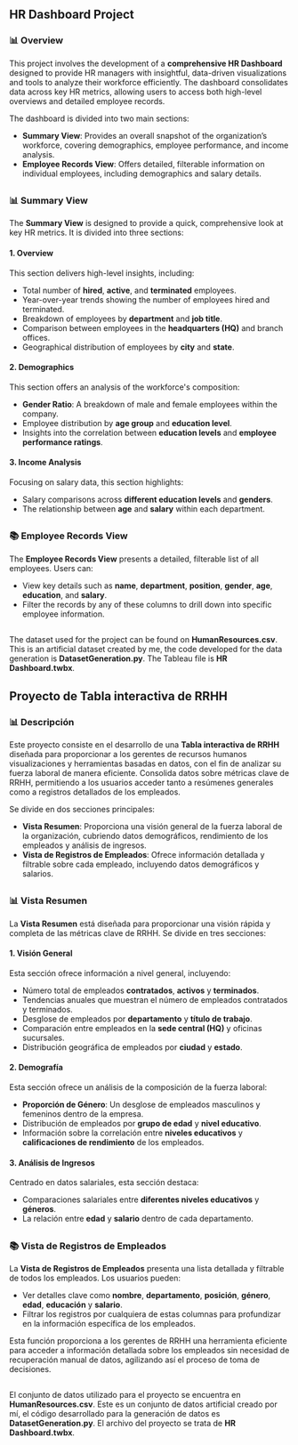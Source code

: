 ## HR Dashboard Project

### 📊 Overview

This project involves the development of a **comprehensive HR Dashboard** designed to provide HR managers with insightful, data-driven visualizations and tools to analyze their workforce efficiently. The dashboard consolidates data across key HR metrics, allowing users to access both high-level overviews and detailed employee records.

The dashboard is divided into two main sections:
- **Summary View**: Provides an overall snapshot of the organization’s workforce, covering demographics, employee performance, and income analysis.
- **Employee Records View**: Offers detailed, filterable information on individual employees, including demographics and salary details.

##

### 📊 Summary View

The **Summary View** is designed to provide a quick, comprehensive look at key HR metrics. It is divided into three sections:

#### 1. Overview
This section delivers high-level insights, including:
- Total number of **hired**, **active**, and **terminated** employees.
- Year-over-year trends showing the number of employees hired and terminated.
- Breakdown of employees by **department** and **job title**.
- Comparison between employees in the **headquarters (HQ)** and branch offices.
- Geographical distribution of employees by **city** and **state**.

#### 2. Demographics
This section offers an analysis of the workforce's composition:
- **Gender Ratio**: A breakdown of male and female employees within the company.
- Employee distribution by **age group** and **education level**.
- Insights into the correlation between **education levels** and **employee performance ratings**.

#### 3. Income Analysis
Focusing on salary data, this section highlights:
- Salary comparisons across **different education levels** and **genders**.
- The relationship between **age** and **salary** within each department.

##

### 📚 Employee Records View

The **Employee Records View** presents a detailed, filterable list of all employees. Users can:
- View key details such as **name**, **department**, **position**, **gender**, **age**, **education**, and **salary**.
- Filter the records by any of these columns to drill down into specific employee information.

##

The dataset used for the project can be found on **HumanResources.csv**. This is an artificial dataset created by me, the code developed for the data generation is **DatasetGeneration.py**.
The Tableau file is **HR Dashboard.twbx**.


## Proyecto de Tabla interactiva de RRHH

### 📊 Descripción

Este proyecto consiste en el desarrollo de una **Tabla interactiva de RRHH** diseñada para proporcionar a los gerentes de recursos humanos visualizaciones y herramientas basadas en datos, con el fin de analizar su fuerza laboral de manera eficiente. Consolida datos sobre métricas clave de RRHH, permitiendo a los usuarios acceder tanto a resúmenes generales como a registros detallados de los empleados.

Se divide en dos secciones principales:
- **Vista Resumen**: Proporciona una visión general de la fuerza laboral de la organización, cubriendo datos demográficos, rendimiento de los empleados y análisis de ingresos.
- **Vista de Registros de Empleados**: Ofrece información detallada y filtrable sobre cada empleado, incluyendo datos demográficos y salarios.

##

### 📊 Vista Resumen

La **Vista Resumen** está diseñada para proporcionar una visión rápida y completa de las métricas clave de RRHH. Se divide en tres secciones:

#### 1. Visión General
Esta sección ofrece información a nivel general, incluyendo:
- Número total de empleados **contratados**, **activos** y **terminados**.
- Tendencias anuales que muestran el número de empleados contratados y terminados.
- Desglose de empleados por **departamento** y **título de trabajo**.
- Comparación entre empleados en la **sede central (HQ)** y oficinas sucursales.
- Distribución geográfica de empleados por **ciudad** y **estado**.

#### 2. Demografía
Esta sección ofrece un análisis de la composición de la fuerza laboral:
- **Proporción de Género**: Un desglose de empleados masculinos y femeninos dentro de la empresa.
- Distribución de empleados por **grupo de edad** y **nivel educativo**.
- Información sobre la correlación entre **niveles educativos** y **calificaciones de rendimiento** de los empleados.

#### 3. Análisis de Ingresos
Centrado en datos salariales, esta sección destaca:
- Comparaciones salariales entre **diferentes niveles educativos** y **géneros**.
- La relación entre **edad** y **salario** dentro de cada departamento.

##

### 📚 Vista de Registros de Empleados

La **Vista de Registros de Empleados** presenta una lista detallada y filtrable de todos los empleados. Los usuarios pueden:
- Ver detalles clave como **nombre**, **departamento**, **posición**, **género**, **edad**, **educación** y **salario**.
- Filtrar los registros por cualquiera de estas columnas para profundizar en la información específica de los empleados.

Esta función proporciona a los gerentes de RRHH una herramienta eficiente para acceder a información detallada sobre los empleados sin necesidad de recuperación manual de datos, agilizando así el proceso de toma de decisiones.

##

El conjunto de datos utilizado para el proyecto se encuentra en **HumanResources.csv**. Este es un conjunto de datos artificial creado por mí, el código desarrollado para la generación de datos es **DatasetGeneration.py**.
El archivo del proyecto se trata de **HR Dashboard.twbx**.
